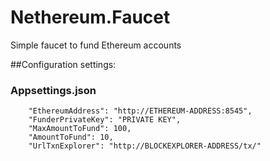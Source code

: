 # Nethereum.Faucet

Simple faucet to fund Ethereum accounts

##Configuration settings:
### Appsettings.json

```
	"EthereumAddress": "http://ETHEREUM-ADDRESS:8545",
    "FunderPrivateKey": "PRIVATE KEY",
    "MaxAmountToFund": 100,
    "AmountToFund": 10,
    "UrlTxnExplorer": "http://BLOCKEXPLORER-ADDRESS/tx/"
```

